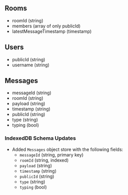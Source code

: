 ## Rooms
- roomId (string)
- members (array of only publicId)
- latestMessageTimestamp (timestamp)

## Users
- publicId (string)
- username (string)

## Messages
- messageId (string)
- roomId (string)
- payload (string)
- timestamp (string)
- publicId (string)
- type (string)
- typing (bool)

### IndexedDB Schema Updates
- Added `Messages` object store with the following fields:
  - `messageId` (string, primary key)
  - `roomId` (string, indexed)
  - `payload` (string)
  - `timestamp` (string)
  - `publicId` (string)
  - `type` (string)
  - `typing` (bool)